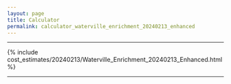 ```yaml
---
layout: page
title: Calculator
permalink: calculator_waterville_enrichment_20240213_enhanced
---
```


___

{% include cost_estimates/20240213/Waterville_Enrichment_20240213_Enhanced.html %}

___

